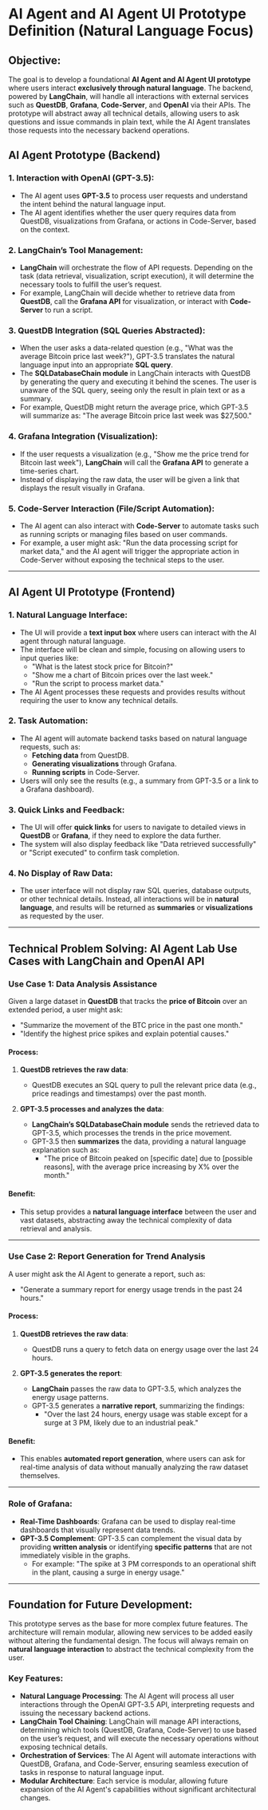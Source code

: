 
# AI Agent and AI Agent UI Prototype Definition (Natural Language Focus)

## Objective:
The goal is to develop a foundational **AI Agent and AI Agent UI prototype** where users interact **exclusively through natural language**. The backend, powered by **LangChain**, will handle all interactions with external services such as **QuestDB**, **Grafana**, **Code-Server**, and **OpenAI** via their APIs. The prototype will abstract away all technical details, allowing users to ask questions and issue commands in plain text, while the AI Agent translates those requests into the necessary backend operations.

## AI Agent Prototype (Backend)

### 1. Interaction with OpenAI (GPT-3.5):
- The AI agent uses **GPT-3.5** to process user requests and understand the intent behind the natural language input.
- The AI agent identifies whether the user query requires data from QuestDB, visualizations from Grafana, or actions in Code-Server, based on the context.

### 2. LangChain’s Tool Management:
- **LangChain** will orchestrate the flow of API requests. Depending on the task (data retrieval, visualization, script execution), it will determine the necessary tools to fulfill the user’s request.
- For example, LangChain will decide whether to retrieve data from **QuestDB**, call the **Grafana API** for visualization, or interact with **Code-Server** to run a script.

### 3. QuestDB Integration (SQL Queries Abstracted):
- When the user asks a data-related question (e.g., "What was the average Bitcoin price last week?"), GPT-3.5 translates the natural language input into an appropriate **SQL query**.
- The **SQLDatabaseChain module** in LangChain interacts with QuestDB by generating the query and executing it behind the scenes. The user is unaware of the SQL query, seeing only the result in plain text or as a summary.
- For example, QuestDB might return the average price, which GPT-3.5 will summarize as: "The average Bitcoin price last week was $27,500."

### 4. Grafana Integration (Visualization):
- If the user requests a visualization (e.g., "Show me the price trend for Bitcoin last week"), **LangChain** will call the **Grafana API** to generate a time-series chart.
- Instead of displaying the raw data, the user will be given a link that displays the result visually in Grafana.

### 5. Code-Server Interaction (File/Script Automation):
- The AI agent can also interact with **Code-Server** to automate tasks such as running scripts or managing files based on user commands.
- For example, a user might ask: "Run the data processing script for market data," and the AI agent will trigger the appropriate action in Code-Server without exposing the technical steps to the user.

---

## AI Agent UI Prototype (Frontend)

### 1. Natural Language Interface:
- The UI will provide a **text input box** where users can interact with the AI agent through natural language.
- The interface will be clean and simple, focusing on allowing users to input queries like:
  - "What is the latest stock price for Bitcoin?"
  - "Show me a chart of Bitcoin prices over the last week."
  - "Run the script to process market data."
- The AI Agent processes these requests and provides results without requiring the user to know any technical details.

### 2. Task Automation:
- The AI agent will automate backend tasks based on natural language requests, such as:
  - **Fetching data** from QuestDB.
  - **Generating visualizations** through Grafana.
  - **Running scripts** in Code-Server.
- Users will only see the results (e.g., a summary from GPT-3.5 or a link to a Grafana dashboard).

### 3. Quick Links and Feedback:
- The UI will offer **quick links** for users to navigate to detailed views in **QuestDB** or **Grafana**, if they need to explore the data further.
- The system will also display feedback like "Data retrieved successfully" or "Script executed" to confirm task completion.

### 4. No Display of Raw Data:
- The user interface will not display raw SQL queries, database outputs, or other technical details. Instead, all interactions will be in **natural language**, and results will be returned as **summaries** or **visualizations** as requested by the user.

---

## Technical Problem Solving: AI Agent Lab Use Cases with LangChain and OpenAI API

### Use Case 1: Data Analysis Assistance
Given a large dataset in **QuestDB** that tracks the **price of Bitcoin** over an extended period, a user might ask:
- "Summarize the movement of the BTC price in the past one month."
- "Identify the highest price spikes and explain potential causes."

#### Process:
1. **QuestDB retrieves the raw data**:
   - QuestDB executes an SQL query to pull the relevant price data (e.g., price readings and timestamps) over the past month.

2. **GPT-3.5 processes and analyzes the data**:
   - **LangChain’s SQLDatabaseChain module** sends the retrieved data to GPT-3.5, which processes the trends in the price movement.
   - GPT-3.5 then **summarizes** the data, providing a natural language explanation such as: 
     - "The price of Bitcoin peaked on [specific date] due to [possible reasons], with the average price increasing by X% over the month."

#### Benefit:
- This setup provides a **natural language interface** between the user and vast datasets, abstracting away the technical complexity of data retrieval and analysis.

---

### Use Case 2: Report Generation for Trend Analysis
A user might ask the AI Agent to generate a report, such as:
- "Generate a summary report for energy usage trends in the past 24 hours."

#### Process:
1. **QuestDB retrieves the raw data**:
   - QuestDB runs a query to fetch data on energy usage over the last 24 hours.

2. **GPT-3.5 generates the report**:
   - **LangChain** passes the raw data to GPT-3.5, which analyzes the energy usage patterns.
   - GPT-3.5 generates a **narrative report**, summarizing the findings:
     - "Over the last 24 hours, energy usage was stable except for a surge at 3 PM, likely due to an industrial peak."

#### Benefit:
- This enables **automated report generation**, where users can ask for real-time analysis of data without manually analyzing the raw dataset themselves.

---

### Role of **Grafana**:
- **Real-Time Dashboards**: Grafana can be used to display real-time dashboards that visually represent data trends.
- **GPT-3.5 Complement**: GPT-3.5 can complement the visual data by providing **written analysis** or identifying **specific patterns** that are not immediately visible in the graphs.
  - For example: "The spike at 3 PM corresponds to an operational shift in the plant, causing a surge in energy usage."

---

## Foundation for Future Development:
This prototype serves as the base for more complex future features. The architecture will remain modular, allowing new services to be added easily without altering the fundamental design. The focus will always remain on **natural language interaction** to abstract the technical complexity from the user.

### Key Features:
- **Natural Language Processing**: The AI Agent will process all user interactions through the OpenAI GPT-3.5 API, interpreting requests and issuing the necessary backend actions.
- **LangChain Tool Chaining**: LangChain will manage API interactions, determining which tools (QuestDB, Grafana, Code-Server) to use based on the user’s request, and will execute the necessary operations without exposing technical details.
- **Orchestration of Services**: The AI Agent will automate interactions with QuestDB, Grafana, and Code-Server, ensuring seamless execution of tasks in response to natural language input.
- **Modular Architecture**: Each service is modular, allowing future expansion of the AI Agent's capabilities without significant architectural changes.




